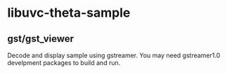 # libuvc-theta-sample
## gst/gst_viewer
Decode and display sample using gstreamer. You may need gstreamer1.0 develpment packages to build and run.